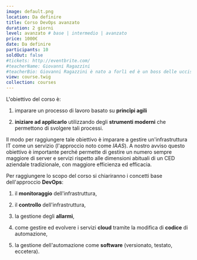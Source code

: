 ```yaml
---
image: default.png
location: Da definire
title: Corso DevOps avanzato
duration: 2 giorni
level: avanzato # base | intermedio | avanzato
price: 1000€
date: Da definire
participants: 10
soldOut: false
#tickets: http://eventbrite.com/
#teacherName: Giovanni Ragazzini
#teacherBio: Giovanni Ragazzini è nato a forlì ed è un boss delle uccisioni multiple
view: course.twig
collection: courses
---
```


L'obiettivo del corso è: 

1.  imparare un processo di lavoro basato su **princîpi agili**

2.  **iniziare ad applicarlo** utilizzando degli **strumenti moderni**
che permettono di svolgere tali processi.  

Il modo per raggiungere tale obiettivo è imparare a gestire un'infrastruttura IT come un servizio (l'approccio noto come _IAAS_). A
nostro avviso questo obiettivo è importante perché permette di gestire un numero sempre maggiore di server e servizi rispetto alle dimensioni abituali di un CED aziendale tradizionale, con maggiore efficienza ed efficacia.

Per raggiungere lo scopo del corso si chiariranno i concetti base dell'approccio **DevOps**:

1.  il **monitoraggio** dell'infrastruttura,

2.  il **controllo** dell'infrastruttura,

3.  la gestione degli **allarmi**,

4.  come gestire ed evolvere i servizi **cloud** tramite la modifica di
**codice** di automazione,

5.  la gestione dell'automazione come **software** (versionato, testato,
eccetera).
